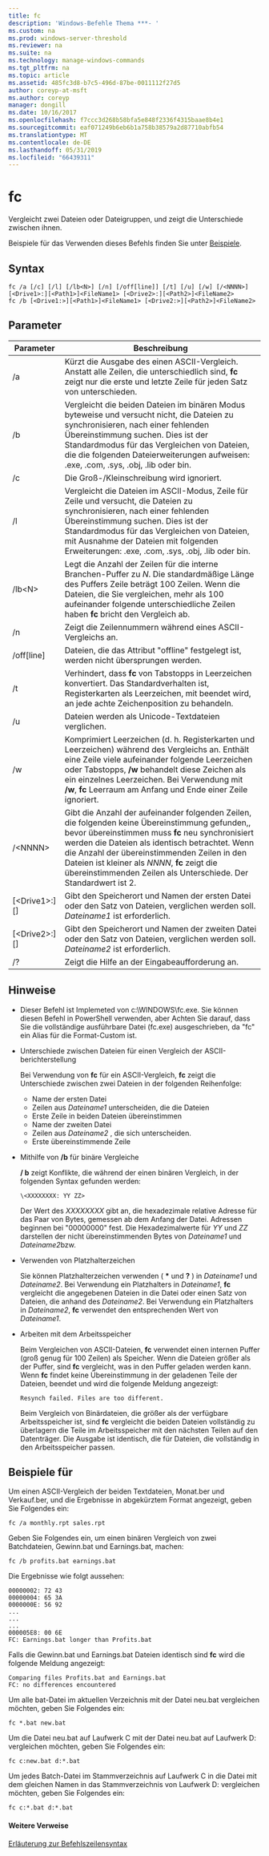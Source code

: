 ```yaml
---
title: fc
description: 'Windows-Befehle Thema ***- '
ms.custom: na
ms.prod: windows-server-threshold
ms.reviewer: na
ms.suite: na
ms.technology: manage-windows-commands
ms.tgt_pltfrm: na
ms.topic: article
ms.assetid: 485fc3d8-b7c5-496d-87be-0011112f27d5
author: coreyp-at-msft
ms.author: coreyp
manager: dongill
ms.date: 10/16/2017
ms.openlocfilehash: f7ccc3d268b58bfa5e848f2336f4315baae8b4e1
ms.sourcegitcommit: eaf071249b6eb6b1a758b38579a2d87710abfb54
ms.translationtype: MT
ms.contentlocale: de-DE
ms.lasthandoff: 05/31/2019
ms.locfileid: "66439311"
---
```

# <a name="fc"></a>fc



Vergleicht zwei Dateien oder Dateigruppen, und zeigt die Unterschiede zwischen ihnen.

Beispiele für das Verwenden dieses Befehls finden Sie unter [Beispiele](#BKMK_examples).

## <a name="syntax"></a>Syntax

```
fc /a [/c] [/l] [/lb<N>] [/n] [/off[line]] [/t] [/u] [/w] [/<NNNN>] [<Drive1>:][<Path1>]<FileName1> [<Drive2>:][<Path2>]<FileName2>
fc /b [<Drive1:>][<Path1>]<FileName1> [<Drive2:>][<Path2>]<FileName2>
```

## <a name="parameters"></a>Parameter

|            Parameter             |                                                                                                                                     Beschreibung                                                                                                                                      |
|----------------------------------|--------------------------------------------------------------------------------------------------------------------------------------------------------------------------------------------------------------------------------------------------------------------------------------|
|                /a                |                                                 Kürzt die Ausgabe des einen ASCII-Vergleich. Anstatt alle Zeilen, die unterschiedlich sind, **fc** zeigt nur die erste und letzte Zeile für jeden Satz von unterschieden.                                                  |
|                /b                |             Vergleicht die beiden Dateien im binären Modus byteweise und versucht nicht, die Dateien zu synchronisieren, nach einer fehlenden Übereinstimmung suchen. Dies ist der Standardmodus für das Vergleichen von Dateien, die die folgenden Dateierweiterungen aufweisen: .exe, .com, .sys, .obj, .lib oder bin.              |
|                /c                |                                                                                                                               Die Groß-/Kleinschreibung wird ignoriert.                                                                                                                               |
|                /l                |               Vergleicht die Dateien im ASCII-Modus, Zeile für Zeile und versucht, die Dateien zu synchronisieren, nach einer fehlenden Übereinstimmung suchen. Dies ist der Standardmodus für das Vergleichen von Dateien, mit Ausnahme der Dateien mit folgenden Erweiterungen: .exe, .com, .sys, .obj, .lib oder bin.                |
|             /lb\<N>              |                         Legt die Anzahl der Zeilen für die interne Branchen-Puffer zu *N*. Die standardmäßige Länge des Puffers Zeile beträgt 100 Zeilen. Wenn die Dateien, die Sie vergleichen, mehr als 100 aufeinander folgende unterschiedliche Zeilen haben **fc** bricht den Vergleich ab.                         |
|                /n                |                                                                                                                Zeigt die Zeilennummern während eines ASCII-Vergleichs an.                                                                                                                 |
|            /off[line]            |                                                                                                               Dateien, die das Attribut "offline" festgelegt ist, werden nicht übersprungen werden.                                                                                                               |
|                /t                |                                                                    Verhindert, dass **fc** von Tabstopps in Leerzeichen konvertiert. Das Standardverhalten ist, Registerkarten als Leerzeichen, mit beendet wird, an jede achte Zeichenposition zu behandeln.                                                                    |
|                /u                |                                                                                                                        Dateien werden als Unicode-Textdateien verglichen.                                                                                                                         |
|                /w                |         Komprimiert Leerzeichen (d. h. Registerkarten und Leerzeichen) während des Vergleichs an. Enthält eine Zeile viele aufeinander folgende Leerzeichen oder Tabstopps, **/w** behandelt diese Zeichen als ein einzelnes Leerzeichen. Bei Verwendung mit **/w**, **fc** Leerraum am Anfang und Ende einer Zeile ignoriert.         |
|             /\<NNNN>             | Gibt die Anzahl der aufeinander folgenden Zeilen, die folgenden keine Übereinstimmung gefunden,, bevor übereinstimmen muss **fc** neu synchronisiert werden die Dateien als identisch betrachtet. Wenn die Anzahl der übereinstimmenden Zeilen in den Dateien ist kleiner als *NNNN*, **fc** zeigt die übereinstimmenden Zeilen als Unterschiede. Der Standardwert ist 2. |
| [\<Drive1>:][<Path1>]<FileName1> |                                                                                        Gibt den Speicherort und Namen der ersten Datei oder den Satz von Dateien, verglichen werden soll. *Dateiname1* ist erforderlich.                                                                                        |
| [\<Drive2>:][<Path2>]<FileName2> |                                                                                       Gibt den Speicherort und Namen der zweiten Datei oder den Satz von Dateien, verglichen werden soll. *Dateiname2* ist erforderlich.                                                                                        |
|                /?                |                                                                                                                         Zeigt die Hilfe an der Eingabeaufforderung an.                                                                                                                         |

## <a name="remarks"></a>Hinweise

-   Dieser Befehl ist Implemeted von c:\WINDOWS\fc.exe. Sie können diesen Befehl in PowerShell verwenden, aber Achten Sie darauf, dass Sie die vollständige ausführbare Datei (fc.exe) ausgeschrieben, da "fc" ein Alias für die Format-Custom ist.

-   Unterschiede zwischen Dateien für einen Vergleich der ASCII-berichterstellung

    Bei Verwendung von **fc** für ein ASCII-Vergleich, **fc** zeigt die Unterschiede zwischen zwei Dateien in der folgenden Reihenfolge:  
    -   Name der ersten Datei
    -   Zeilen aus *Dateiname1* unterscheiden, die die Dateien
    -   Erste Zeile in beiden Dateien übereinstimmen
    -   Name der zweiten Datei
    -   Zeilen aus *Dateiname2* , die sich unterscheiden.
    -   Erste übereinstimmende Zeile
-   Mithilfe von **/b** für binäre Vergleiche

    **/ b** zeigt Konflikte, die während der einen binären Vergleich, in der folgenden Syntax gefunden werden:

    `\<XXXXXXXX: YY ZZ>`

    Der Wert des *XXXXXXXX* gibt an, die hexadezimale relative Adresse für das Paar von Bytes, gemessen ab dem Anfang der Datei. Adressen beginnen bei "00000000" fest. Die Hexadezimalwerte für *YY* und *ZZ* darstellen der nicht übereinstimmenden Bytes von *Dateiname1* und *Dateiname2*bzw.
-   Verwenden von Platzhalterzeichen

    Sie können Platzhalterzeichen verwenden ( **&#42;** und **?** ) in *Dateiname1* und *Dateiname2*. Bei Verwendung ein Platzhalters in *Dateiname1*, **fc** vergleicht die angegebenen Dateien in die Datei oder einen Satz von Dateien, die anhand des *Dateiname2*. Bei Verwendung ein Platzhalters in *Dateiname2*, **fc** verwendet den entsprechenden Wert von *Dateiname1*.
-   Arbeiten mit dem Arbeitsspeicher

    Beim Vergleichen von ASCII-Dateien, **fc** verwendet einen internen Puffer (groß genug für 100 Zeilen) als Speicher. Wenn die Dateien größer als der Puffer, sind **fc** vergleicht, was in den Puffer geladen werden kann. Wenn **fc** findet keine Übereinstimmung in der geladenen Teile der Dateien, beendet und wird die folgende Meldung angezeigt:

    `Resynch failed. Files are too different.`

    Beim Vergleich von Binärdateien, die größer als der verfügbare Arbeitsspeicher ist, sind **fc** vergleicht die beiden Dateien vollständig zu überlagern die Teile im Arbeitsspeicher mit den nächsten Teilen auf den Datenträger. Die Ausgabe ist identisch, die für Dateien, die vollständig in den Arbeitsspeicher passen.

## <a name="BKMK_examples"></a>Beispiele für

Um einen ASCII-Vergleich der beiden Textdateien, Monat.ber und Verkauf.ber, und die Ergebnisse in abgekürztem Format angezeigt, geben Sie Folgendes ein:
```
fc /a monthly.rpt sales.rpt 
```
Geben Sie Folgendes ein, um einen binären Vergleich von zwei Batchdateien, Gewinn.bat und Earnings.bat, machen:
```
fc /b profits.bat earnings.bat
```
Die Ergebnisse wie folgt aussehen:
```
00000002: 72 43
00000004: 65 3A
0000000E: 56 92
...
...
...
000005E8: 00 6E
FC: Earnings.bat longer than Profits.bat
```
Falls die Gewinn.bat und Earnings.bat Dateien identisch sind **fc** wird die folgende Meldung angezeigt:
```
Comparing files Profits.bat and Earnings.bat
FC: no differences encountered
```
Um alle bat-Datei im aktuellen Verzeichnis mit der Datei neu.bat vergleichen möchten, geben Sie Folgendes ein:
```
fc *.bat new.bat
```
Um die Datei neu.bat auf Laufwerk C mit der Datei neu.bat auf Laufwerk D: vergleichen möchten, geben Sie Folgendes ein:
```
fc c:new.bat d:*.bat
```
Um jedes Batch-Datei im Stammverzeichnis auf Laufwerk C in die Datei mit dem gleichen Namen in das Stammverzeichnis von Laufwerk D: vergleichen möchten, geben Sie Folgendes ein:
```
fc c:*.bat d:*.bat
```

#### <a name="additional-references"></a>Weitere Verweise

[Erläuterung zur Befehlszeilensyntax](command-line-syntax-key.md)
